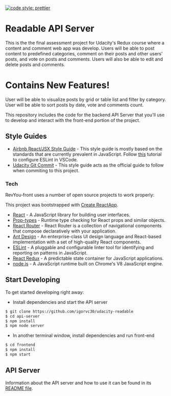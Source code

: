 [![code style: prettier](https://img.shields.io/badge/code_style-prettier-ff69b4.svg?style=flat-square)](https://github.com/prettier/prettier)
# Readable API Server

This is the the final assessment project for Udacity's Redux course where a content and comment web app was develop. 
Users will be able to post content to predefined categories, comment on their posts and other users' posts, and vote on posts and comments. Users will also be able to edit and delete posts and comments. 

# Contains New Features!
User will be able to visualize posts by grid or table list and filter by category.
User will be able to sort posts by date, vote and comments count.

This repository includes the code for the backend API Server that you'll use to develop and interact with the front-end portion of the project.

## Style Guides

  - [Airbnb React/JSX Style Guide] - This style guide is mostly based on the standards that are currently prevalent in JavaScript. Follow [this](https://blog.echobind.com/integrating-prettier-eslint-airbnb-style-guide-in-vscode-47f07b5d7d6a) tutorial to configure ESLint in VSCode. 
  - [Udacity Git Commit] - This style guide acts as the official guide to follow when commiting to this project.

### Tech

RevYou-front uses a number of open source projects to work properly:

This project was bootstrapped with [Create ReactApp](https://github.com/facebook/create-react-app).

* [React] - A JavaScript library for building user interfaces.
* [Prop-types] - Runtime type checking for React props and similar objects.
* [React Router] - React Router is a collection of navigational components that compose declaratively with your application.
* [Ant Design] - An enterprise-class UI design language and React-based implementation with a set of high-quality React components.
* [ESLint] - A pluggable and configurable linter tool for identifying and reporting on patterns in JavaScript.
* [React Redux] - A predictable state container for JavaScript applications.
* [node.js] - A JavaScript runtime built on Chrome's V8 JavaScript engine.
 

## Start Developing

To get started developing right away:

* Install dependencies and start the API server
```sh
$ git clone https://github.com/igorvc30/udacity-readable
$ cd api-server
$ npm install
$ npm node server
```

* In another terminal window, install dependencies and run front-end
```sh
$ cd frontend
$ npm install
$ npm start
```

## API Server

Information about the API server and how to use it can be found in its [README file](api-server/README.md).

[node.js]: <http://nodejs.org>
[React]: <https://reactjs.org/>
[Prop-types]: <https://www.npmjs.com/package/prop-types>
[React Router]: <https://reacttraining.com/react-router/>
[Ant Design]: <https://ant.design/>  
[ESLint]: <https://eslint.org/>
[Airbnb React/JSX Style Guide]: <https://github.com/airbnb/javascript/tree/master/react>
[Udacity Git Commit]: <https://udacity.github.io/git-styleguide/>
[React Redux]: <https://react-redux.js.org/>
